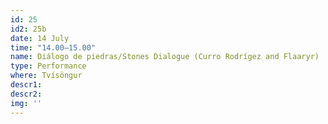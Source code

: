 ```yaml
---
id: 25
id2: 25b
date: 14 July
time: "14.00–15.00"
name: Diálogo de piedras/Stones Dialogue (Curro Rodrígez and Flaaryr)
type: Performance
where: Tvísöngur
descr1: 
descr2: 
img: ''
---
```

